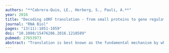 ```yaml
---
authors: "**Cabrera-Quio, LE., Herberg, S., Pauli, A.**"
year: 2016
title: "Decoding sORF translation - from small proteins to gene regulation"
journal: "RNA Biol"
pages: "13(11):1051-1059"
doi: "10.1080/15476286.2016.1218589"
pubmed: 27653973
abstract: "Translation is best known as the fundamental mechanism by which the ribosome converts a sequence of nucleotides into a string of amino acids. Extensive research over many years has elucidated the key principles of translation, and the majority of translated regions were thought to be known. The recent discovery of wide-spread translation outside of annotated protein-coding open reading frames (ORFs) came therefore as a surprise, raising the intriguing possibility that these newly discovered translated regions might have unrecognized protein-coding or gene-regulatory functions. Here, we highlight recent findings that provide evidence that some of these newly discovered translated short ORFs (sORFs) encode functional, previously missed small proteins, while others have regulatory roles. Based on known examples we will also speculate about putative additional roles and the potentially much wider impact that these translated regions might have on cellular homeostasis and gene regulation."
---
```

